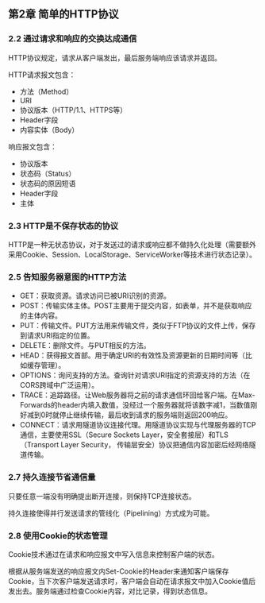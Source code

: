 ## 第2章 简单的HTTP协议

### 2.2 通过请求和响应的交换达成通信

HTTP协议规定，请求从客户端发出，最后服务端响应该请求并返回。

HTTP请求报文包含：
- 方法（Method）
- URI
- 协议版本（HTTP/1.1、HTTPS等）
- Header字段
- 内容实体（Body）

响应报文包含：
- 协议版本
- 状态码（Status）
- 状态码的原因短语
- Header字段
- 主体



### 2.3 HTTP是不保存状态的协议

HTTP是一种无状态协议，对于发送过的请求或响应都不做持久化处理（需要额外采用Cookie、Session、LocalStorage、ServiceWorker等技术进行状态记录）。



### 2.5 告知服务器意图的HTTP方法

- GET：获取资源。请求访问已被URI识别的资源。
- POST：传输实体主体。POST主要用于提交内容，如表单，并不是获取响应的主体内容。
- PUT：传输文件。PUT方法用来传输文件，类似于FTP协议的文件上传，保存到请求URI指定的位置。
- DELETE：删除文件。与PUT相反的方法。
- HEAD：获得报文首部。用于确定URI的有效性及资源更新的日期时间等（比如缓存管理）。
- OPTIONS：询问支持的方法。查询针对请求URI指定的资源支持的方法（在CORS跨域中广泛运用）。
- TRACE：追踪路径。让Web服务器将之前的请求通信环回给客户端。在Max-Forwards的header内填入数值，没经过一个服务器就将该数字减1，当数值刚好减到0时就停止继续传输，最后收到请求的服务端则返回200响应。
- CONNECT：请求用隧道协议连接代理。用隧道协议实现与代理服务器的TCP通信，主要使用SSL（Secure Sockets Layer，安全套接层）和TLS（Transport Layer Security， 传输层安全）协议把通信内容加密后经网络隧道传输。



### 2.7 持久连接节省通信量

只要任意一端没有明确提出断开连接，则保持TCP连接状态。

持久连接使得并行发送请求的管线化（Pipelining）方式成为可能。



### 2.8 使用Cookie的状态管理

Cookie技术通过在请求和响应报文中写入信息来控制客户端的状态。

根据从服务端发送的响应报文内Set-Cookie的Header来通知客户端保存Cookie，当下次客户端发送请求时，客户端会自动在请求报文中加入Cookie值后发出去。服务端通过检查Cookie内容，对比记录，得到状态信息。